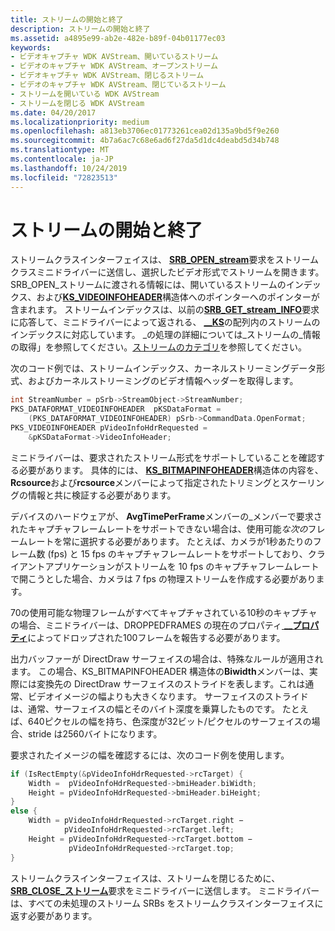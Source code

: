 ```yaml
---
title: ストリームの開始と終了
description: ストリームの開始と終了
ms.assetid: a4895e99-ab2e-482e-b89f-04b01177ec03
keywords:
- ビデオキャプチャ WDK AVStream、開いているストリーム
- ビデオのキャプチャ WDK AVStream、オープンストリーム
- ビデオキャプチャ WDK AVStream、閉じるストリーム
- ビデオのキャプチャ WDK AVStream、閉じているストリーム
- ストリームを開いている WDK AVStream
- ストリームを閉じる WDK AVStream
ms.date: 04/20/2017
ms.localizationpriority: medium
ms.openlocfilehash: a813eb3706ec01773261cea02d135a9bd5f9e260
ms.sourcegitcommit: 4b7a6ac7c68e6ad6f27da5d1dc4deabd5d34b748
ms.translationtype: MT
ms.contentlocale: ja-JP
ms.lasthandoff: 10/24/2019
ms.locfileid: "72823513"
---
```

# <a name="opening-and-closing-a-stream"></a>ストリームの開始と終了


ストリームクラスインターフェイスは、 [**SRB\_OPEN\_stream**](https://docs.microsoft.com/windows-hardware/drivers/stream/srb-open-stream)要求をストリームクラスミニドライバーに送信し、選択したビデオ形式でストリームを開きます。 SRB\_OPEN\_ストリームに渡される情報には、開いているストリームのインデックス、および[**KS\_VIDEOINFOHEADER**](https://docs.microsoft.com/windows-hardware/drivers/ddi/ksmedia/ns-ksmedia-tagks_videoinfoheader)構造体へのポインターへのポインターが含まれます。 ストリームインデックスは、以前の[**SRB\_GET\_stream\_INFO**](https://docs.microsoft.com/windows-hardware/drivers/stream/srb-get-stream-info)要求に応答して、ミニドライバーによって返される、 [ **\_\_KS**](https://docs.microsoft.com/windows-hardware/drivers/ddi/ksmedia/ns-ksmedia-tagks_datarange_video)の配列内のストリームのインデックスに対応しています。 \_の処理の詳細については\_ストリームの\_情報の取得」を参照してください。[ストリームのカテゴリ](stream-categories.md)を参照してください。

次のコード例では、ストリームインデックス、カーネルストリーミングデータ形式、およびカーネルストリーミングのビデオ情報ヘッダーを取得します。

```cpp
int StreamNumber = pSrb->StreamObject->StreamNumber;
PKS_DATAFORMAT_VIDEOINFOHEADER  pKSDataFormat = 
    (PKS_DATAFORMAT_VIDEOINFOHEADER) pSrb->CommandData.OpenFormat;
PKS_VIDEOINFOHEADER pVideoInfoHdrRequested = 
    &pKSDataFormat->VideoInfoHeader;
```

ミニドライバーは、要求されたストリーム形式をサポートしていることを確認する必要があります。 具体的には、 [**KS\_BITMAPINFOHEADER**](https://docs.microsoft.com/windows-hardware/drivers/ddi/ksmedia/ns-ksmedia-tagks_bitmapinfoheader)構造体の内容を、 **Rcsource**および**rcsource**メンバーによって指定されたトリミングとスケーリングの情報と共に検証する必要があります。

デバイスのハードウェアが、 **AvgTimePerFrame**メンバーの\_メンバーで要求されたキャプチャフレームレートをサポートできない場合は、使用可能*な次の*フレームレートを常に選択する必要があります。 たとえば、カメラが1秒あたりのフレーム数 (fps) と 15 fps のキャプチャフレームレートをサポートしており、クライアントアプリケーションがストリームを 10 fps のキャプチャフレームレートで開こうとした場合、カメラは 7 fps の物理ストリームを作成する必要があります。

70の使用可能な物理フレームがすべてキャプチャされている10秒のキャプチャの場合、ミニドライバーは、DROPPEDFRAMES の現在のプロパティ[ **\_\_プロパティ**](https://docs.microsoft.com/windows-hardware/drivers/stream/ksproperty-droppedframes-current)によってドロップされた100フレームを報告する必要があります。

出力バッファーが DirectDraw サーフェイスの場合は、特殊なルールが適用されます。 この場合、KS\_BITMAPINFOHEADER 構造体の**Biwidth**メンバーは、実際には変換先の DirectDraw サーフェイスのストライドを表します。これは通常、ビデオイメージの幅よりも大きくなります。 サーフェイスのストライドは、通常、サーフェイスの幅とそのバイト深度を乗算したものです。 たとえば、640ピクセルの幅を持ち、色深度が32ビット/ピクセルのサーフェイスの場合、stride は2560バイトになります。

要求されたイメージの幅を確認するには、次のコード例を使用します。

```cpp
if (IsRectEmpty(&pVideoInfoHdrRequested->rcTarget) {
    Width =  pVideoInfoHdrRequested->bmiHeader.biWidth;
    Height = pVideoInfoHdrRequested->bmiHeader.biHeight;
} 
else {
    Width = pVideoInfoHdrRequested->rcTarget.right − 
            pVideoInfoHdrRequested->rcTarget.left;
    Height = pVideoInfoHdrRequested->rcTarget.bottom − 
             pVideoInfoHdrRequested->rcTarget.top;
}
```

ストリームクラスインターフェイスは、ストリームを閉じるために、 [**SRB\_CLOSE\_ストリーム**](https://docs.microsoft.com/windows-hardware/drivers/stream/srb-close-stream)要求をミニドライバーに送信します。 ミニドライバーは、すべての未処理のストリーム SRBs をストリームクラスインターフェイスに返す必要があります。

 

 




